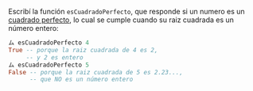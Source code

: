 Escribí la función ```esCuadradoPerfecto```, que responde si un numero es un [cuadrado perfecto](http://es.wikipedia.org/wiki/Cuadrado_perfecto), lo cual se cumple cuando su raiz cuadrada es un número entero:

```haskell
ム esCuadradoPerfecto 4
True -- porque la raiz cuadrada de 4 es 2, 
     -- y 2 es entero
ム esCuadradoPerfecto 5
False -- porque la raiz cuadrada de 5 es 2.23..., 
      -- que NO es un número entero
```




